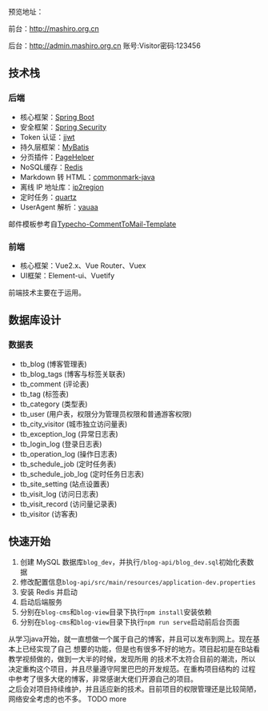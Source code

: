<br>
预览地址：

前台：http://mashiro.org.cn

后台：http://admin.mashiro.org.cn 账号:Visitor密码:123456
<br>

## 技术栈

### 后端

- 核心框架：[Spring Boot](https://github.com/spring-projects/spring-boot)
- 安全框架：[Spring Security](https://github.com/spring-projects/spring-security)
- Token 认证：[jjwt](https://github.com/jwtk/jjwt)
- 持久层框架：[MyBatis](https://github.com/mybatis/spring-boot-starter)
- 分页插件：[PageHelper](https://github.com/pagehelper/Mybatis-PageHelper)
- NoSQL缓存：[Redis](https://github.com/redis/redis)
- Markdown 转 HTML：[commonmark-java](https://github.com/commonmark/commonmark-java)
- 离线 IP 地址库：[ip2region](https://github.com/lionsoul2014/ip2region)
- 定时任务：[quartz](https://github.com/quartz-scheduler/quartz)
- UserAgent 解析：[yauaa](https://github.com/nielsbasjes/yauaa)

邮件模板参考自[Typecho-CommentToMail-Template](https://github.com/MisakaTAT/Typecho-CommentToMail-Template)

### 前端

- 核心框架：Vue2.x、Vue Router、Vuex
- UI框架：Element-ui、Vuetify

前端技术主要在于运用。

## 数据库设计

### 数据表

- tb_blog (博客管理表)
- tb_blog_tags (博客与标签关联表)
- tb_comment (评论表)
- tb_tag (标签表)
- tb_category (类型表)
- tb_user (用户表，权限分为管理员权限和普通游客权限)
- tb_city_visitor (城市独立访问量表)
- tb_exception_log (异常日志表)
- tb_login_log (登录日志表)
- tb_operation_log (操作日志表)
- tb_schedule_job (定时任务表)
- tb_schedule_job_log (定时任务日志表)
- tb_site_setting (站点设置表)
- tb_visit_log (访问日志表)
- tb_visit_record (访问量记录表)
- tb_visitor (访客表)

## 快速开始

1. 创建 MySQL 数据库`blog_dev`，并执行`/blog-api/blog_dev.sql`初始化表数据
2. 修改配置信息`blog-api/src/main/resources/application-dev.properties`
3. 安装 Redis 并启动
4. 启动后端服务
5. 分别在`blog-cms`和`blog-view`目录下执行`npm install`安装依赖
6. 分别在`blog-cms`和`blog-view`目录下执行`npm run serve`启动前后台页面

从学习java开始，就一直想做一个属于自己的博客，并且可以发布到网上。现在基本上已经实现了自己
想要的功能，但是也有很多不好的地方。项目起初是在B站看教学视频做的，做到一大半的时候，发现所用
的技术不太符合目前的潮流，所以决定重构这个项目，并且尽量遵守阿里巴巴的开发规范。在重构项目结构的
过程中参考了很多大佬的博客，非常感谢大佬们开源自己的项目。
<br>
之后会对项目持续维护，并且适应新的技术。目前项目的权限管理还是比较简陋，网络安全考虑的也不多。
TODO more